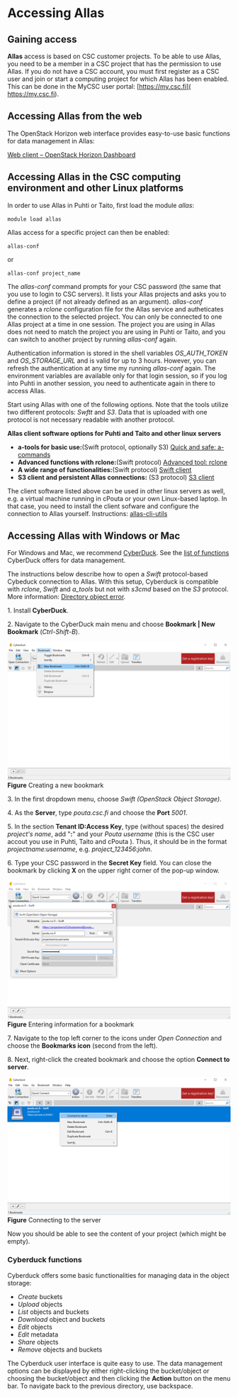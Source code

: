 # Accessing Allas

## Gaining access

**Allas** access is based on CSC customer projects. To be able to use Allas, you need to be a member in 
a CSC project that has the permission to use Allas. If you do not have a CSC account, you must first register as a CSC user
and join or start a computing project for which Allas has been enabled. This can be done in the
MyCSC user portal: [https://my.csc.fi]( https://my.csc.fi).

## Accessing Allas from the web

The OpenStack Horizon web interface provides easy-to-use basic functions for data management in Allas:

[Web client – OpenStack Horizon Dashboard](./using_allas/web_client.md)

## Accessing Allas in the CSC computing environment and other Linux platforms

In order to use Allas in Puhti or Taito, first load the module _allas_:
```text
module load allas
```
Allas access for a specific project can then be enabled:
```text
allas-conf
```
or 
```text
allas-conf project_name
```
The _allas-conf_ command prompts for your CSC password (the same that you use to login to CSC servers). It lists your Allas projects and asks you to define a project (if not already defined as an argument). _allas-conf_ generates a _rclone_ configuration file for the Allas service and autheticates the connection to the selected project. You can only be connected to one Allas project at a time in one session. The project you are using in Allas does not need to match the project you are using in Puhti or Taito, and you can switch to another project by running _allas-conf_ again. 

Authentication information is stored in the shell variables *OS_AUTH_TOKEN* and *OS_STORAGE_URL* and is valid for up to 3 hours. However, you can refresh the authentication at any time my running _allas-conf_ again. The environment variables are available only for that login session, so if you log into Puhti in another session, you need to authenticate again in there to access Allas.

Start using Allas with one of the following options. Note that the tools utilize two different protocols: _Swftt_ and _S3_. Data that is uploaded with one protocol is not necessary readable with another protocol. 

**Allas client software options for Puhti and Taito and other linux servers**

* **a-tools for basic use:**(Swift protocol, optionally S3) [Quick and safe: a-commands](./using_allas/a_commands.md)
* **Advanced functions with rclone:**(Swift protocol) [Advanced tool: rclone](./using_allas/rclone.md)
* **A wide range of functionalities:**(Swift protocol) [Swift client](./using_allas/swift_client.md)
* **S3 client and persistent Allas connections:** (S3 protocol) [S3 client](./using_allas/s3_client.md#s3cmd-with-supercomputers)

The client software listed above can be used in other linux servers as well, e.g. a virtual machine running in cPouta or your own Linux-based laptop. In that case, you need to install the client sofware and configure the connection to Allas yourself. Instructions: [allas-cli-utils](https://github.com/CSCfi/allas-cli-utils)

## Accessing Allas with Windows or Mac

For Windows and Mac, we recommend [CyberDuck](https://cyberduck.io/). See the [list of functions](#cyberduck-functions) CyberDuck offers for data management.

The instructions below describe how to open a _Swift_ protocol-based Cybeduck connection to Allas. With this setup, Cyberduck is compatible with _rclone_, _Swift_ and _a_tools_ but not with _s3cmd_ based on the _S3_ protocol. More information: [Directory object error](using_allas/directory_object_error.md).

1\. Install **CyberDuck**.

2\. Navigate to the CyberDuck main menu and choose **Bookmark | New Bookmark** (_Ctrl-Shift-B_).

!["New bookmark"](img/cyberduck_create_bookmark.PNG)
**Figure** Creating a new bookmark

3\. In the first dropdown menu, choose _Swift (OpenStack Object Storage)_.

4\. As the **Server**, type _pouta.csc.fi_ and choose the **Port** _5001_. 

5\. In the section **Tenant ID:Access Key**, type (without spaces) the desired _project's name_, add "**:**" and your _Pouta username_ (this is the CSC user accout you use in Puhti, Taito and cPouta ). Thus, it should be in the format *projectname:username*, e.g. *project_123456:john*.

6\. Type your CSC password in the **Secret Key** field. You can close the bookmark by clicking **X** on the upper right corner of the pop-up window.

!["Entering information for a bookmark"](img/cyberduck_bookmark_info.PNG)
**Figure** Entering information for a bookmark

7\. Navigate to the top left corner to the icons under _Open Connection_ and choose the **Bookmarks icon** (second from the left).
 
8\. Next, right-click the created bookmark and choose the option **Connect to server**.

!["Connecting to the server"](img/cyberduck_connect.PNG)
**Figure** Connecting to the server

Now you should be able to see the content of your project (which might be empty).

### Cyberduck functions

Cyberduck offers some basic functionalities for managing data in the object storage:

 * _Create_ buckets
 * _Upload_ objects
 * _List_ objects and buckets
 * _Download_ object and buckets
 * _Edit_ objects
 * _Edit_ metadata
 * _Share_ objects
 * _Remove_ objects and buckets

The Cyberduck user interface is quite easy to use. The data management options can be displayed by either right-clicking the bucket/object or choosing the bucket/object and then clicking the **Action** button on the menu bar. To navigate back to the previous directory, use backspace.
